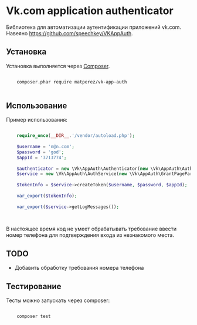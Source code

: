 Vk.com application authenticator
================================

Библиотека для автоматизации аутентификации приложений vk.com. Навеяно https://github.com/speechkey/VKAppAuth.

Установка
---------

Установка выполняется через [Composer](http://getcomposer.org). 

```bash

    composer.phar require matperez/vk-app-auth
    
```

Использование
-------------

Пример использования:

```php

    require_once(__DIR__.'/vendor/autoload.php');
    
    $username = 'n@n.com';
    $password = 'god';
    $appId = '3713774';
    
    $authenticator = new \Vk\AppAuth\Authenticator(new \Vk\AppAuth\AuthPageParser());
    $service = new \Vk\AppAuth\AuthService(new \Vk\AppAuth\GrantPageParser(), $authenticator);
    
    $tokenInfo = $service->createToken($username, $password, $appId);
    
    var_export($tokenInfo);
    
    var_export($service->getLogMessages());
    
    
```

В настоящее время код не умеет обрабатывать требование ввести номер телефона для подтверждения входа из незнакомого места.

TODO
----

- Добавить обработку требования номера телефона

Тестирование
------------

Тесты можно запускать через composer:

```bash

    composer test

```
